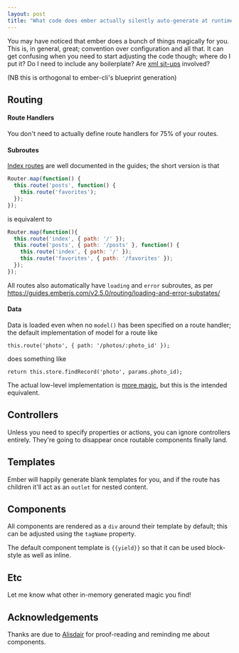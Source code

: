 ```yaml
---
layout: post
title: "What code does ember actually silently auto-generate at runtime?"
---
```

You may have noticed that ember does a bunch of things magically for you. This is, in general, great; convention over configuration and all that. It can get confusing when you need to start adjusting the code though; where do I put it? Do I need to include any boilerplate? Are [xml sit-ups](http://www.recursion.org/2006/1/20/xml-situps) involved?

(NB this is orthogonal to ember-cli's blueprint generation)

## Routing

#### Route Handlers

You don't need to actually define route handlers for 75% of your routes.

#### Subroutes

[Index routes](https://guides.emberjs.com/v2.5.0/routing/defining-your-routes/#toc_index-routes) are well documented in the guides; the short version is that

```javascript
Router.map(function() {
  this.route('posts', function() {
    this.route('favorites');
  });
});
```

is equivalent to

```javascript
Router.map(function(){
  this.route('index', { path: '/' });
  this.route('posts', { path: '/posts' }, function() {
    this.route('index', { path: '/' });
    this.route('favorites', { path: '/favorites' });
  });
});
```

All routes also automatically have `loading` and `error` subroutes, as per <https://guides.emberjs.com/v2.5.0/routing/loading-and-error-substates/>

#### Data
 Data is loaded even when no `model()` has been specified on a route handler; the default implementation of model for a route like
```
this.route('photo', { path: '/photos/:photo_id' });
```

does something like
```
return this.store.findRecord('photo', params.photo_id);
```

The actual low-level implementation is [more magic](https://github.com/emberjs/ember.js/blob/master/packages/ember-routing/lib/system/route.js#L1500-L1527), but this is the intended equivalent.

## Controllers

Unless you need to specify properties or actions, you can ignore controllers entirely. They're going to disappear once routable components finally land.

## Templates

Ember will happily generate blank templates for you, and if the route has children it'll act as an `outlet` for nested content.

## Components

All components are rendered as a `div` around their template by default; this can be adjusted using the `tagName` property.

The default component template is `{{yield}}` so that it can be used block-style as well as inline.

## Etc

Let me know what other in-memory generated magic you find!

## Acknowledgements

Thanks are due to [Alisdair](https://twitter.com/alisdair) for proof-reading and reminding me about components.
